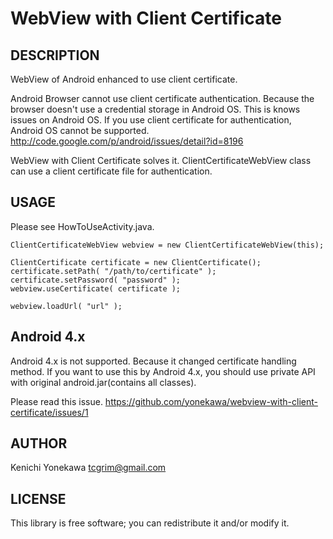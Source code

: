 # WebView with Client Certificate #

## DESCRIPTION ##
WebView of Android enhanced to use client certificate.

Android Browser cannot use client certificate authentication.
Because the browser doesn't use a credential storage in Android OS.
This is knows issues on Android OS.
If you use client certificate for authentication, Android OS cannot be supported.
http://code.google.com/p/android/issues/detail?id=8196

WebView with Client Certificate solves it.
ClientCertificateWebView class can use a client certificate file for authentication.

## USAGE ##
Please see HowToUseActivity.java.

    ClientCertificateWebView webview = new ClientCertificateWebView(this);

    ClientCertificate certificate = new ClientCertificate();
    certificate.setPath( "/path/to/certificate" );
    certificate.setPassword( "password" );
    webview.useCertificate( certificate );

    webview.loadUrl( "url" );

## Android 4.x ##
Android 4.x is not supported. Because it changed certificate handling method.
If you want to use this by Android 4.x, you should use private API with original android.jar(contains all classes).

Please read this issue.
https://github.com/yonekawa/webview-with-client-certificate/issues/1

## AUTHOR ##
Kenichi Yonekawa <tcgrim@gmail.com>

## LICENSE ##
This library is free software; you can redistribute it and/or modify it.
